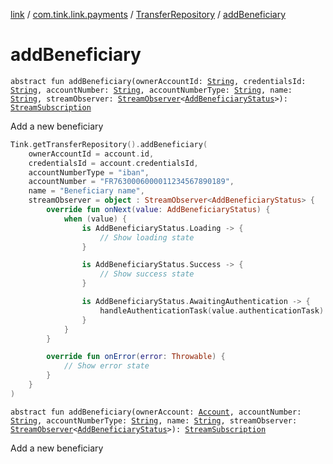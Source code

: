 [link](../../index.md) / [com.tink.link.payments](../index.md) / [TransferRepository](index.md) / [addBeneficiary](./add-beneficiary.md)

# addBeneficiary

`abstract fun addBeneficiary(ownerAccountId: `[`String`](https://kotlinlang.org/api/latest/jvm/stdlib/kotlin/-string/index.html)`, credentialsId: `[`String`](https://kotlinlang.org/api/latest/jvm/stdlib/kotlin/-string/index.html)`, accountNumber: `[`String`](https://kotlinlang.org/api/latest/jvm/stdlib/kotlin/-string/index.html)`, accountNumberType: `[`String`](https://kotlinlang.org/api/latest/jvm/stdlib/kotlin/-string/index.html)`, name: `[`String`](https://kotlinlang.org/api/latest/jvm/stdlib/kotlin/-string/index.html)`, streamObserver: `[`StreamObserver`](../../com.tink.service.streaming.publisher/-stream-observer/index.md)`<`[`AddBeneficiaryStatus`](../-add-beneficiary-status/index.md)`>): `[`StreamSubscription`](../../com.tink.service.streaming.publisher/-stream-subscription/index.md)

Add a new beneficiary

``` kotlin
Tink.getTransferRepository().addBeneficiary(
    ownerAccountId = account.id,
    credentialsId = account.credentialsId,
    accountNumberType = "iban",
    accountNumber = "FR7630006000011234567890189",
    name = "Beneficiary name",
    streamObserver = object : StreamObserver<AddBeneficiaryStatus> {
        override fun onNext(value: AddBeneficiaryStatus) {
            when (value) {
                is AddBeneficiaryStatus.Loading -> {
                    // Show loading state
                }

                is AddBeneficiaryStatus.Success -> {
                    // Show success state
                }

                is AddBeneficiaryStatus.AwaitingAuthentication -> {
                    handleAuthenticationTask(value.authenticationTask)
                }
            }
        }

        override fun onError(error: Throwable) {
            // Show error state
        }
    }
)
```

`abstract fun addBeneficiary(ownerAccount: `[`Account`](../../com.tink.model.account/-account/index.md)`, accountNumber: `[`String`](https://kotlinlang.org/api/latest/jvm/stdlib/kotlin/-string/index.html)`, accountNumberType: `[`String`](https://kotlinlang.org/api/latest/jvm/stdlib/kotlin/-string/index.html)`, name: `[`String`](https://kotlinlang.org/api/latest/jvm/stdlib/kotlin/-string/index.html)`, streamObserver: `[`StreamObserver`](../../com.tink.service.streaming.publisher/-stream-observer/index.md)`<`[`AddBeneficiaryStatus`](../-add-beneficiary-status/index.md)`>): `[`StreamSubscription`](../../com.tink.service.streaming.publisher/-stream-subscription/index.md)

Add a new beneficiary


